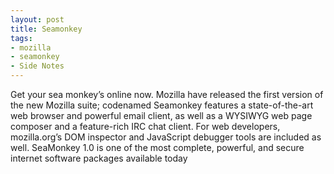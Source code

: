```yaml
---
layout: post
title: Seamonkey
tags:
- mozilla
- seamonkey
- Side Notes
---
```

Get your sea monkey’s online now. Mozilla have released the first version of the new Mozilla suite; codenamed Seamonkey
features a state-of-the-art web browser and powerful email client, as well as a WYSIWYG web page composer and a feature-rich IRC chat client. For web developers, mozilla.org’s DOM inspector and JavaScript debugger tools are included as well. SeaMonkey 1.0 is one of the most complete, powerful, and secure internet software packages available today

